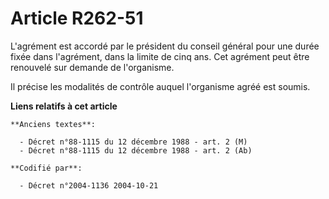 # Article R262-51

L'agrément est accordé par le président du conseil général pour une durée fixée dans l'agrément, dans la limite de cinq ans.
Cet agrément peut être renouvelé sur demande de l'organisme.

Il précise les modalités de contrôle auquel l'organisme agréé est soumis.

**Liens relatifs à cet article**

	**Anciens textes**:

	  - Décret n°88-1115 du 12 décembre 1988 - art. 2 (M)
	  - Décret n°88-1115 du 12 décembre 1988 - art. 2 (Ab)

	**Codifié par**:

	  - Décret n°2004-1136 2004-10-21
